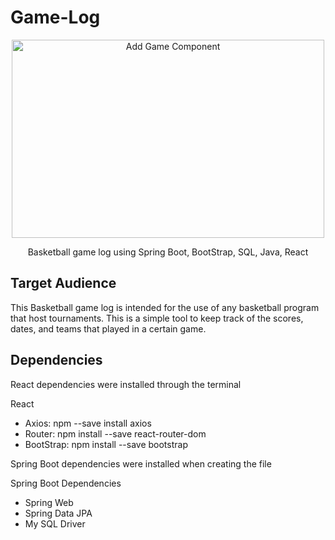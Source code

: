 # Game-Log
<div align="center">
  <img src="https://live.staticflickr.com/65535/51907195689_eed818a020_b.jpg" width="500" height="317" alt="Add Game Component">
  <p>Basketball game log using Spring Boot, BootStrap, SQL, Java, React </p>
</div>


<h2>Target Audience</h2>
This Basketball game log is intended for the use of any basketball program that host tournaments. This is a simple tool to keep track of the scores, dates, and teams that played in a certain game. 

<h2>Dependencies</h2>
<p>React dependencies were installed through the terminal</p>
<label>React</label>
<ul>
  <li>Axios: npm --save install axios</li>
  <li>Router: npm install --save react-router-dom</li>
  <li>BootStrap: npm install --save bootstrap</li>
</ul>
<p>Spring Boot dependencies were installed when creating the file</p>
<label>Spring Boot Dependencies</label>
<ul>
  <li>Spring Web</li>
  <li>Spring Data JPA</li>
  <li>My SQL Driver</li>
</ul>


